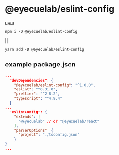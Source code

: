 # @eyecuelab/eslint-config

[npm](https://www.npmjs.com/package/@eyecuelab/eslint-config)

`npm i -D @eyecuelab/eslint-config`

||

`yarn add -D @eyecuelab/eslint-config`

## example package.json
```json
...
  "devDependencies": {
    "@eyecuelab/eslint-config": "^1.0.0",
    "eslint": "^8.31.0",
    "prettier": "^2.8.2",
    "typescript": "^4.9.4"
  }
...
  "eslintConfig": {
    "extends": [
      "@eyecuelab" // or "@eyecuelab/react"
    ],
    "parserOptions": {
      "project": "./tsconfig.json"
    }
}
...
``` 
